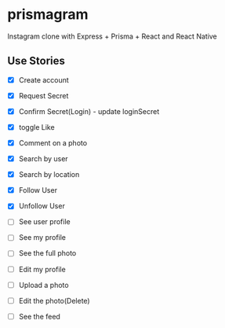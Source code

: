 # prismagram
Instagram clone with Express + Prisma + React and React Native


## Use Stories

 - [X] Create account
 - [X] Request Secret
 - [X] Confirm Secret(Login) - update loginSecret
 - [X] toggle Like
 - [X] Comment on a photo
 - [X] Search by user
 - [X] Search by location
 - [X] Follow User
 - [X] Unfollow User
 - [ ] See user profile
 - [ ] See my profile
 - [ ] See the full photo
 - [ ] Edit my profile
 - [ ] Upload a photo
 - [ ] Edit the photo(Delete)
 
 - [ ] See the feed